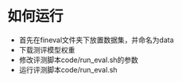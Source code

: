 # 如何运行

- 首先在fineval文件夹下放置数据集，并命名为data
- 下载测评模型权重
- 修改评测脚本code/run_eval.sh的参数
- 运行评测脚本code/run_eval.sh
